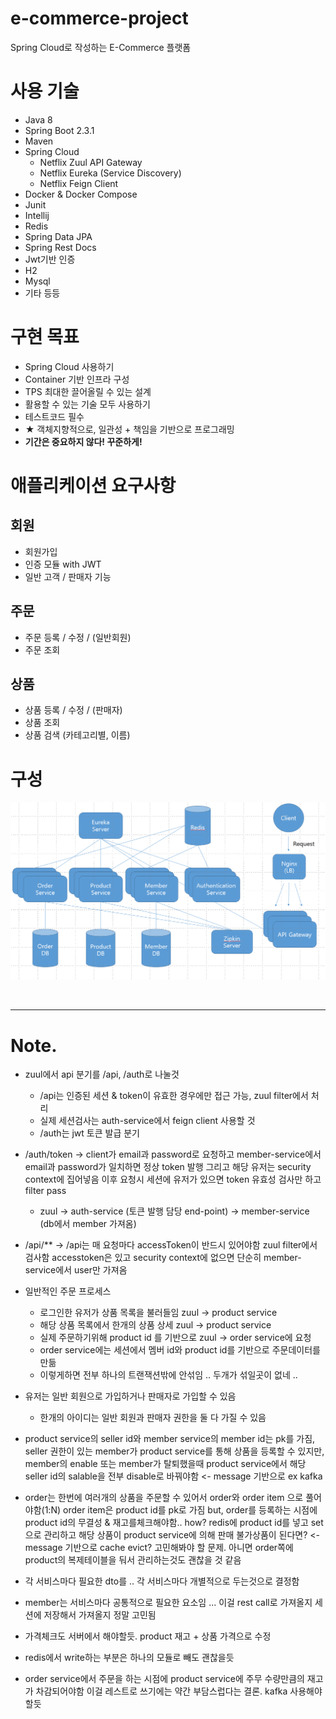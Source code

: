 # e-commerce-project

Spring Cloud로 작성하는 E-Commerce 플랫폼

# 사용 기술

- Java 8
- Spring Boot 2.3.1
- Maven
- Spring Cloud
  - Netflix Zuul API Gateway
  - Netflix Eureka (Service Discovery)
  - Netflix Feign Client
- Docker & Docker Compose
- Junit
- Intellij
- Redis
- Spring Data JPA
- Spring Rest Docs
- Jwt기반 인증
- H2
- Mysql
- 기타 등등

# 구현 목표


- Spring Cloud 사용하기
- Container 기반 인프라 구성
- TPS 최대한 끌어올릴 수 있는 설계
- 활용할 수 있는 기술 모두 사용하기
- 테스트코드 필수
- ★ 객체지향적으로, 일관성 + 책임을 기반으로 프로그래밍
- **기간은 중요하지 않다! 꾸준하게!**


# 애플리케이션 요구사항

## 회원
- 회원가입
- 인증 모듈 with JWT
- 일반 고객 / 판매자 기능

## 주문

- 주문 등록 / 수정 / (일반회원)
- 주문 조회

## 상품

- 상품 등록 / 수정 /  (판매자)
- 상품 조회
- 상품 검색 (카테고리별, 이름)

# 구성

![architecture](.\architecture.png)





<br>

<hr>



# Note.

- zuul에서 api 분기를 /api, /auth로 나눌것
  - /api는 인증된 세션 & token이 유효한 경우에만 접근 가능, zuul filter에서 처리
  - 실제 세션검사는 auth-service에서 feign client 사용할 것
  - /auth는 jwt 토큰 발급 분기
- /auth/token -> client가 email과 password로 요청하고 member-service에서 email과 password가 일치하면 정상 token 발행
그리고 해당 유저는 security context에 집어넣음 이후 요청시 세션에 유저가 있으면 token 유효성 검사만 하고 filter pass
  - zuul -> auth-service (토큰 발행 담당 end-point) -> member-service (db에서 member 가져옴)

- /api/** -> /api는 매 요청마다 accessToken이 반드시 있어야함 zuul filter에서 검사함 accesstoken은 있고 security context에
없으면 단순히 member-service에서 user만 가져옴 

- 일반적인 주문 프로세스
  - 로그인한 유저가 상품 목록을 불러들임 zuul -> product service
  - 해당 상품 목록에서 한개의 상품 상세 zuul -> product service
  - 실제 주문하기위해 product id 를 기반으로 zuul -> order service에 요청
  - order service에는 세션에서 멤버 id와 product id를 기반으로 주문데이터를 만듦
  - 이렇게하면 전부 하나의 트랜잭션밖에 안섞임 .. 두개가 섞일곳이 없네 ..

- 유저는 일반 회원으로 가입하거나 판매자로 가입할 수 있음
  - 한개의 아이디는 일반 회원과 판매자 권한을 둘 다 가질 수 있음

- product service의 seller id와 member service의 member id는 pk를 가짐,
seller 권한이 있는 member가 product service를 통해 상품을 등록할 수 있지만,
member의 enable 또는 member가 탈퇴했을때 product service에서 해당 seller id의 salable을
전부 disable로 바꿔야함 <- message 기반으로 ex kafka

- order는 한번에 여러개의 상품을 주문할 수 있어서 order와 order item 으로 풀어야함(1:N)
order item은 product id를 pk로 가짐 but, order를 등록하는 시점에 product id의 
무결성 & 재고를체크해야함.. how? 
redis에 product id를 넣고 set으로 관리하고 해당 상품이 product service에 의해
판매 불가상품이 된다면? <- message 기반으로 cache evict? 고민해봐야 할 문제.
아니면 order쪽에 product의 복제테이블을 둬서 관리하는것도 괜찮을 것 같음

- 각 서비스마다 필요한 dto를 .. 각 서비스마다 개별적으로 두는것으로 결정함 

- member는 서비스마다 공통적으로 필요한 요소임 ... 이걸 rest call로 가져올지
세션에 저장해서 가져올지 정말 고민됨

- 가격체크도 서버에서 해야할듯. product 재고 + 상품 가격으로 수정

- redis에서 write하는 부분은 하나의 모듈로 빼도 괜찮을듯

- order service에서 주문을 하는 시점에 product service에 주무 수량만큼의 재고가 차감되어야함
이걸 레스트로 쓰기에는 약간 부담스럽다는 결론. kafka 사용해야할듯

